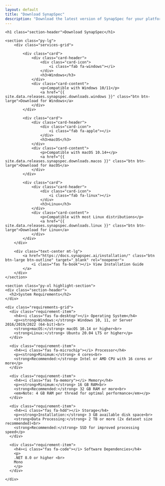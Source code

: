 ```yaml
---
layout: default
title: "Download SynapSpec"
description: "Download the latest version of SynapSpec for your platform"
---
```


<div class="container">

    <h1 class="section-header">Download SynapSpec</h1>

    <section class="py-lg">
        <div class="services-grid">

            <div class="card">
                <div class="card-header">
                    <div class="card-icon">
                        <i class="fab fa-windows"></i>
                    </div>
                    <h3>Windows</h3>
                </div>
                <div class="card-content">
                    <p>Compatible with Windows 10/11</p>
                    <a href="{{ site.data.releases.synapspec.downloads.windows }}" class="btn btn-large">Download for Windows</a>
                </div>
            </div>

            <div class="card">
                <div class="card-header">
                    <div class="card-icon">
                        <i class="fab fa-apple"></i>
                    </div>
                    <h3>macOS</h3>
                </div>
                <div class="card-content">
                    <p>Compatible with macOS 10.14+</p>
                    <a href="{{ site.data.releases.synapspec.downloads.macos }}" class="btn btn-large">Download for macOS</a>
                </div>
            </div>

            <div class="card">
                <div class="card-header">
                    <div class="card-icon">
                        <i class="fab fa-linux"></i>
                    </div>
                    <h3>Linux</h3>
                </div>
                <div class="card-content">
                    <p>Compatible with most Linux distributions</p>
                    <a href="{{ site.data.releases.synapspec.downloads.linux }}" class="btn btn-large">Download for Linux</a>
                </div>
            </div>
        </div>

        <div class="text-center mt-lg">
            <a href="https://docs.synapspec.ai/installation/" class="btn btn-large btn-outline" target="_blank" rel="noopener">
                <i class="fas fa-book"></i> View Installation Guide
            </a>
        </div>
    </section>

    <section class="py-xl highlight-section">
    <div class="section-header">
      <h2>System Requirements</h2>
    </div>

    <div class="requirements-grid">
      <div class="requirement-item">
        <h4><i class="fas fa-desktop"></i> Operating System</h4>
        <p><strong>Windows:</strong> Windows 10, 11, or Server 2016/2019/2022 (64-bit)<br>
        <strong>macOS:</strong> macOS 10.14 or higher<br>
        <strong>Linux:</strong> Ubuntu 20.04 LTS or higher</p>
      </div>

      <div class="requirement-item">
        <h4><i class="fas fa-microchip"></i> Processor</h4>
        <p><strong>Minimum:</strong> 4 cores<br>
        <strong>Recommended:</strong> Intel or AMD CPU with 16 cores or more</p>
      </div>

      <div class="requirement-item">
        <h4><i class="fas fa-memory"></i> Memory</h4>
        <p><strong>Minimum:</strong> 16 GB RAM<br>
        <strong>Recommended:</strong> 32 GB RAM or more<br>
        <em>Note: 4 GB RAM per thread for optimal performance</em></p>
      </div>

      <div class="requirement-item">
        <h4><i class="fas fa-hdd"></i> Storage</h4>
        <p><strong>Installation:</strong> 3 GB available disk space<br>
        <strong>Data Processing:</strong> 2 TB or more (2x dataset size recommended)<br>
        <strong>Recommended:</strong> SSD for improved processing speed</p>
      </div>

      <div class="requirement-item">
        <h4><i class="fas fa-code"></i> Software Dependencies</h4>
        <p>
        .NET 8.0 or higher <br>
        Mono
        </p>
      </div>

    </div>
  </section>

</div>
